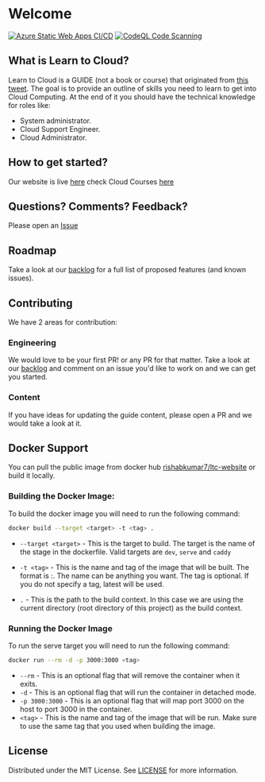 # Welcome

[![Azure Static Web Apps CI/CD](https://github.com/learntocloud/learn-to-cloud/actions/workflows/azure-static-web-apps-agreeable-forest-05e8c1b0f.yml/badge.svg?branch=main)](https://github.com/learntocloud/learn-to-cloud/actions/workflows/azure-static-web-apps-agreeable-forest-05e8c1b0f.yml)
[![CodeQL Code Scanning](https://github.com/learntocloud/learn-to-cloud/actions/workflows/codeql-code-scanning.yml/badge.svg)](https://github.com/learntocloud/learn-to-cloud/actions/workflows/codeql-code-scanning.yml)

## What is Learn to Cloud?

Learn to Cloud is a GUIDE (not a book or course) that originated from [this tweet](https://twitter.com/madebygps/status/1406258053427740672?lang=en). The goal is to provide an outline of skills you need to learn to get into Cloud Computing. At the end of it you should have the technical knowledge for roles like:

- System administrator.
- Cloud Support Engineer.
- Cloud Administrator.

## How to get started?

Our website is live [here](https://learntocloud.guide)
check Cloud Courses [here](https://www.uninets.com/courses/cloud-computing)


## Questions? Comments? Feedback?

Please open an [Issue](https://github.com/learntocloud/learn-to-cloud/issues)

## Roadmap

Take a look at our [backlog](https://github.com/orgs/learntocloud/projects/2) for a full list of proposed features (and known issues).

## Contributing

We have 2 areas for contribution:

### Engineering

We would love to be your first PR! or any PR for that matter. Take a look at our [backlog](https://github.com/orgs/learntocloud/projects/2) and comment on an issue you'd like to work on and we can get you started.

### Content

If you have ideas for updating the guide content, please open a PR and we would take a look at it.

## Docker Support

You can pull the public image from docker hub [rishabkumar7/ltc-website](https://hub.docker.com/r/rishabkumar7/ltc-website) or build it locally.

### Building the Docker Image:

To build the docker image you will need to run the following command:

``` bash
docker build --target <target> -t <tag> .
```

- `--target <target>` - This is the target to build. The target is the name of the stage in the dockerfile. Valid targets are `dev`, `serve` and `caddy`
- `-t <tag>` - This is the name and tag of the image that will be built. The format is <name>:<tag>. The name can be anything you want. The tag is optional. If you do not specify a tag, latest will be used.

- `.` - This is the path to the build context. In this case we are using the current directory (root directory of this project) as the build context.

### Running the Docker Image

To run the serve target you will need to run the following command:

``` bash
docker run --rm -d -p 3000:3000 <tag>
```

- `--rm` - This is an optional flag that will remove the container when it exits.
- `-d` - This is an optional flag that will run the container in detached mode.
- `-p 3000:3000` - This is an optional flag that will map port 3000 on the host to port 3000 in the container.
- `<tag>` - This is the name and tag of the image that will be run. Make sure to use the same tag that you used when building the image.

## License

Distributed under the MIT License. See [LICENSE](/LICENSE) for more information.
